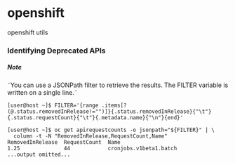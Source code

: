 # openshift
openshift utils

### Identifying Deprecated APIs

#####  Note
˜You can use a JSONPath filter to retrieve the results. The FILTER variable is written on a single line.˜

    [user@host ~]$ FILTER='{range .items[?(@.status.removedInRelease!="")]}{.status.removedInRelease}{"\t"}{.status.requestCount}{"\t"}{.metadata.name}{"\n"}{end}'
    
    [user@host ~]$ oc get apirequestcounts -o jsonpath="${FILTER}" | \
      column -t -N "RemovedInRelease,RequestCount,Name"
    RemovedInRelease  RequestCount  Name
    1.25              44            cronjobs.v1beta1.batch
    ...output omitted...

